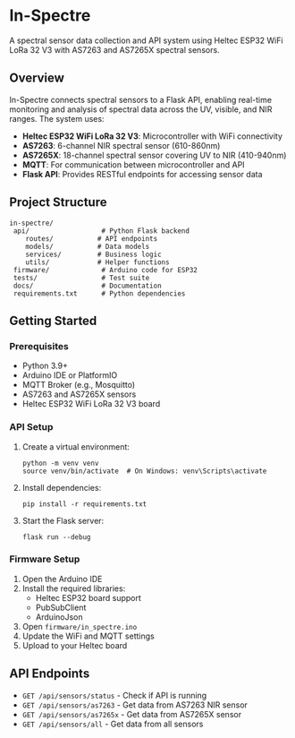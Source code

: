 # In-Spectre

A spectral sensor data collection and API system using Heltec ESP32 WiFi LoRa 32 V3 with AS7263 and AS7265X spectral sensors.

## Overview

In-Spectre connects spectral sensors to a Flask API, enabling real-time monitoring and analysis of spectral data across the UV, visible, and NIR ranges. The system uses:

- **Heltec ESP32 WiFi LoRa 32 V3**: Microcontroller with WiFi connectivity
- **AS7263**: 6-channel NIR spectral sensor (610-860nm)
- **AS7265X**: 18-channel spectral sensor covering UV to NIR (410-940nm)
- **MQTT**: For communication between microcontroller and API
- **Flask API**: Provides RESTful endpoints for accessing sensor data

## Project Structure

```
in-spectre/
 api/                  # Python Flask backend
    routes/           # API endpoints
    models/           # Data models
    services/         # Business logic
    utils/            # Helper functions
 firmware/             # Arduino code for ESP32
 tests/                # Test suite
 docs/                 # Documentation
 requirements.txt      # Python dependencies
```

## Getting Started

### Prerequisites

- Python 3.9+
- Arduino IDE or PlatformIO
- MQTT Broker (e.g., Mosquitto)
- AS7263 and AS7265X sensors
- Heltec ESP32 WiFi LoRa 32 V3 board

### API Setup

1. Create a virtual environment:
   ```
   python -m venv venv
   source venv/bin/activate  # On Windows: venv\Scripts\activate
   ```

2. Install dependencies:
   ```
   pip install -r requirements.txt
   ```

3. Start the Flask server:
   ```
   flask run --debug
   ```

### Firmware Setup

1. Open the Arduino IDE
2. Install the required libraries:
   - Heltec ESP32 board support
   - PubSubClient
   - ArduinoJson
3. Open `firmware/in_spectre.ino`
4. Update the WiFi and MQTT settings
5. Upload to your Heltec board

## API Endpoints

- `GET /api/sensors/status` - Check if API is running
- `GET /api/sensors/as7263` - Get data from AS7263 NIR sensor
- `GET /api/sensors/as7265x` - Get data from AS7265X sensor
- `GET /api/sensors/all` - Get data from all sensors
